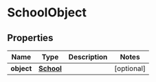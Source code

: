 
# SchoolObject

## Properties
Name | Type | Description | Notes
------------ | ------------- | ------------- | -------------
**object** | [**School**](School.md) |  |  [optional]




